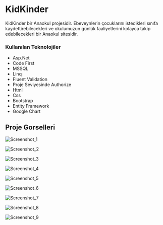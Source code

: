 # KidKinder
KidKinder bir Anaokul projesidir. Ebeveynlerin çocuklarını istedikleri sınıfa kaydettirebilecekleri ve okulumuzun günlük faaliyetlerini kolayca takip edebilecekleri bir Anaokul sitesidir.
### Kullanılan Teknolojiler
- Asp.Net
- Code First
- MSSQL
- Linq
- Fluent Validation
- Proje Seviyesinde Authorize
- Html
- Css
- Bootstrap
- Entity Framework
- Google Chart

## Proje Gorselleri
![Screenshot_1](https://github.com/mehmettss/KidKinder/assets/139586947/18e63120-2c7a-4dbb-924f-d48c5817997a)

![Screenshot_2](https://github.com/mehmettss/KidKinder/assets/139586947/d79ab56a-c9fa-43cc-954a-f11c8c84de4d)

![Screenshot_3](https://github.com/mehmettss/KidKinder/assets/139586947/048fb4e2-e801-4757-a8dc-c6c5abbf03e4)

![Screenshot_4](https://github.com/mehmettss/KidKinder/assets/139586947/7f6c4e90-6884-4eca-8090-5ee63bba4856)

![Screenshot_5](https://github.com/mehmettss/KidKinder/assets/139586947/ec93805e-92c6-407f-abed-ce5ddd111a38)

![Screenshot_6](https://github.com/mehmettss/KidKinder/assets/139586947/b8f9d066-a79e-4b8f-9a09-ba8a0bf53f19)

![Screenshot_7](https://github.com/mehmettss/KidKinder/assets/139586947/a2054557-e4ee-4470-a288-4faa1bf6a878)

![Screenshot_8](https://github.com/mehmettss/KidKinder/assets/139586947/dbe8ba79-7969-4449-b93c-64481e430cb6)

![Screenshot_9](https://github.com/mehmettss/KidKinder/assets/139586947/4c5dfb62-3cbe-46bf-bf0c-bdb454941add)

